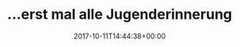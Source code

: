 ---
retweeted: false
source: <a href="https://about.twitter.com/products/tweetdeck" rel="nofollow">TweetDeck</a>
entities:
  user_mentions: []
  urls: []
  symbols: []
  media:
  - expanded_url: https://twitter.com/bascht/status/918125192437796865/photo/1
    indices:
    - '45'
    - '68'
    url: https://t.co/JsGSy6PKV4
    media_url: http://pbs.twimg.com/media/DL3V7uGWAAA3C29.jpg
    id_str: '918125121017085952'
    id: '918125121017085952'
    media_url_https: https://pbs.twimg.com/media/DL3V7uGWAAA3C29.jpg
    sizes:
      medium:
        w: '1200'
        h: '1028'
        resize: fit
      small:
        w: '680'
        h: '583'
        resize: fit
      thumb:
        w: '150'
        h: '150'
        resize: crop
      large:
        w: '1369'
        h: '1173'
        resize: fit
    type: photo
    display_url: pic.twitter.com/JsGSy6PKV4
  hashtags: []
display_text_range:
- '0'
- '68'
favorite_count: '5'
id_str: '918125192437796865'
truncated: false
retweet_count: '0'
id: '918125192437796865'
possibly_sensitive: false
created_at: Wed Oct 11 14:44:38 +0000 2017
favorited: false
full_text: "…erst mal alle Jugenderinnerungen ruinieren."
lang: de
extended_entities:
  media:
  - expanded_url: https://twitter.com/bascht/status/918125192437796865/photo/1
    indices:
    - '45'
    - '68'
    url: https://t.co/JsGSy6PKV4
    media_url: http://pbs.twimg.com/media/DL3V7uGWAAA3C29.jpg
    id_str: '918125121017085952'
    id: '918125121017085952'
    media_url_https: https://pbs.twimg.com/media/DL3V7uGWAAA3C29.jpg
    sizes:
      medium:
        w: '1200'
        h: '1028'
        resize: fit
      small:
        w: '680'
        h: '583'
        resize: fit
      thumb:
        w: '150'
        h: '150'
        resize: crop
      large:
        w: '1369'
        h: '1173'
        resize: fit
    type: photo
    display_url: pic.twitter.com/JsGSy6PKV4
tags:
- pesos:twitter
date: '2017-10-11T14:44:38+00:00'
src: https://twitter.com/bascht/status/918125192437796865
original_url: https://twitter.com/bascht/status/918125192437796865
type: twitter_tweet
media_url: https://img.bascht.com/twitter/pbs.twimg.com/media/DL3V7uGWAAA3C29.jpg
text: "…erst mal alle Jugenderinnerungen ruinieren."
title: "…erst mal alle Jugenderinnerung"

---